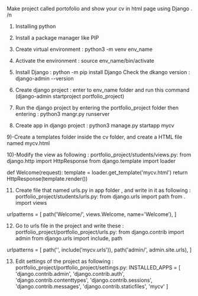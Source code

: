Make project called portofolio and show your cv in html page using Django . /n

1) Installing python 

2) Install a package manager like PIP 

3) Create virtual environment : python3 -m venv env_name 

4) Activate the environment : source env_name/bin/activate 

5) Install Django : python -m pip install Django 
   Check the dkango version : django-admin --version 

6) Create django project : enter to env_name folder and run this command (django-admin startproject portfolio_project) 

7) Run the django project by entering the portfolio_project folder then entering : python3 mangr.py runserver 

8) Create app in django project : python3 manage.py startapp mycv 

9)-Create a templates folder inside the cv folder, and create a HTML file named mycv.html 

10)-Modify the view as following : 
portfolio_project/students/views.py: 
from django.http import HttpResponse 
from django.template import loader 

def Welcome(request): 
template = loader.get_template('mycv.html') 
return HttpResponse(template.render()) 

11) Create file that named urls.py in app folder , and write in it as following : 
portfolio_project/students/urls.py: 
from django.urls import path 
from . import views 

urlpatterns = [ 
path('Welcome/', views.Welcome, name='Welcome’),
] 

12) Go to urls file in the project and write these : 
portfolio_project/portfolio_project/urls.py: 
from django.contrib import admin 
from django.urls import include, path 

urlpatterns = [
path('', include(‘mycv.urls')),
path('admin/', admin.site.urls),
]

13) Edit settings of the project as following :
portfolio_project/portfolio_project/settings.py:
INSTALLED_APPS = [
'django.contrib.admin',
'django.contrib.auth',
'django.contrib.contenttypes',
'django.contrib.sessions',
'django.contrib.messages',
'django.contrib.staticfiles',
'mycv'
]
 
